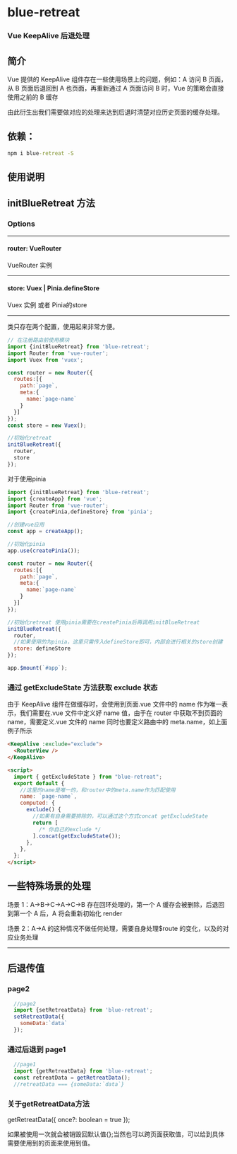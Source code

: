 # blue-retreat

### Vue KeepAlive 后退处理

## 简介

Vue 提供的 KeepAlive 组件存在一些使用场景上的问题，例如：A 访问 B 页面，从 B 页面后退回到 A 也页面，再重新通过 A 页面访问 B 时，Vue 的策略会直接使用之前的 B 缓存

由此衍生出我们需要做对应的处理来达到后退时清楚对应历史页面的缓存处理。

## 依赖：

```cmd
npm i blue-retreat -S
```

## 使用说明

## initBlueRetreat 方法

### Options

---

#### router: VueRouter

VueRouter 实例

---

#### store: Vuex | Pinia.defineStore

Vuex 实例 或者 Pinia的store

---

类只存在两个配置，使用起来非常方便。

```javascript
// 在注册路由前使用模块
import {initBlueRetreat} from 'blue-retreat';
import Router from 'vue-router';
import Vuex from 'vuex';

const router = new Router({
  routes:[{
    path:`page`,
    meta:{
      name:`page-name`
    }
  }]
});
const store = new Vuex();

//初始化retreat
initBlueRetreat({
  router,
  store
});

```

对于使用pinia
```javascript
import {initBlueRetreat} from 'blue-retreat';
import {createApp} from 'vue';
import Router from 'vue-router';
import {createPinia,defineStore} from 'pinia';

//创建vue应用
const app = createApp();

//初始化pinia
app.use(createPinia());

const router = new Router({
  routes:[{
    path:`page`,
    meta:{
      name:`page-name`
    }
  }]
});

//初始化retreat 使用pinia需要在createPinia后再调用initBlueRetreat
initBlueRetreat({
  router,
  //如果使用的为pinia，这里只需传入defineStore即可，内部会进行相关的store创建
  store: defineStore
});

app.$mount(`#app`);

```

### 通过 getExcludeState 方法获取 exclude 状态

由于 KeepAlive 组件在做缓存时，会使用到页面.vue 文件中的 name 作为唯一表示，我们需要在.vue 文件中定义好 name 值，由于在 router 中获取不到页面的 name，需要定义.vue 文件的 name 同时也要定义路由中的 meta.name，如上面例子所示

```html
<KeepAlive :exclude="exclude">
  <RouterView />
</KeepAlive>

<script>
  import { getExcludeState } from "blue-retreat";
  export default {
    //这里的name是唯一的，和router中的meta.name作为匹配使用
    name: `page-name`,
    computed: {
      exclude() {
        //如果有自身需要排除的，可以通过这个方式concat getExcludeState
        return [
          /* 你自己的exclude */
        ].concat(getExcludeState());
      },
    },
  };
</script>
```

## 一些特殊场景的处理

场景 1：A->B->C->A->C->B 存在回环处理的，第一个 A 缓存会被删除，后退回到第一个 A 后，A 将会重新初始化 render

场景 2：A->A 的这种情况不做任何处理，需要自身处理$route 的变化，以及的对应业务处理

---

## 后退传值

### page2

```javascript
  //page2
  import {setRetreatData} from 'blue-retreat';
  setRetreatData({
    someData:`data`
  });
```

### 通过后退到 page1

```javascript
  //page1
  import {getRetreatData} from 'blue-retreat';
  const retreatData = getRetreatData();
  //retreatData === {someData:`data`}
```

### 关于getRetreatData方法

getRetreatData({
  once?: boolean = true
});

如果被使用一次就会被销毁回默认值{};当然也可以跨页面获取值，可以给到具体需要使用到的页面来使用到值。